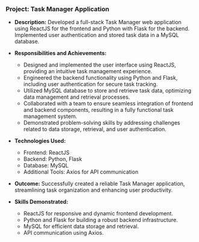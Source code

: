 ### Project: Task Manager Application

- **Description:**
  Developed a full-stack Task Manager web application using ReactJS for the frontend and Python with Flask for the backend. Implemented user authentication and stored task data in a MySQL database.

- **Responsibilities and Achievements:**
  - Designed and implemented the user interface using ReactJS, providing an intuitive task management experience.
  - Engineered the backend functionality using Python and Flask, including user authentication for secure task tracking.
  - Utilized MySQL database to store and retrieve task data, optimizing data management and retrieval processes.
  - Collaborated with a team to ensure seamless integration of frontend and backend components, resulting in a fully functional task management system.
  - Demonstrated problem-solving skills by addressing challenges related to data storage, retrieval, and user authentication.

- **Technologies Used:**
  - Frontend: ReactJS
  - Backend: Python, Flask
  - Database: MySQL
  - Additional Tools: Axios for API communication

- **Outcome:**
  Successfully created a reliable Task Manager application, streamlining task organization and enhancing user productivity.

- **Skills Demonstrated:**
  - ReactJS for responsive and dynamic frontend development.
  - Python and Flask for building a robust backend infrastructure.
  - MySQL for efficient data storage and retrieval.
  - API communication using Axios.

